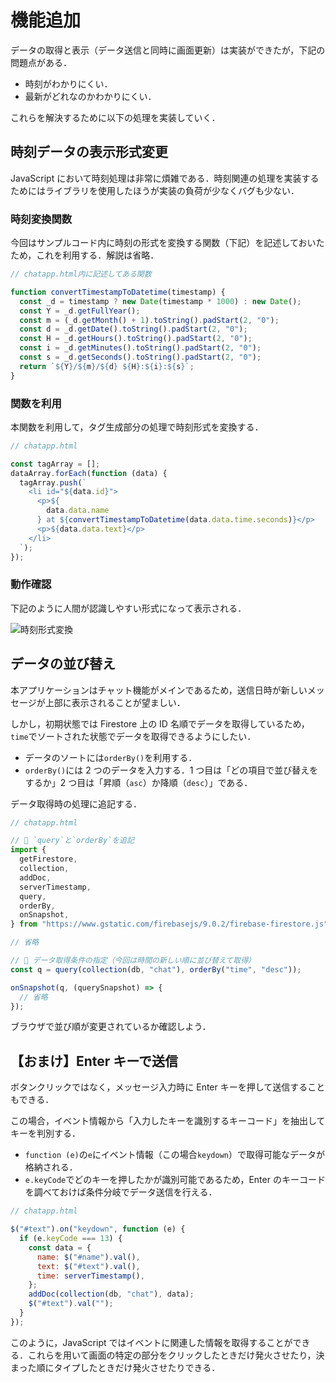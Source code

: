 # 機能追加

データの取得と表示（データ送信と同時に画面更新）は実装ができたが，下記の問題点がある．

- 時刻がわかりにくい．
- 最新がどれなのかわかりにくい．

これらを解決するために以下の処理を実装していく．

## 時刻データの表示形式変更

JavaScript において時刻処理は非常に煩雑である．時刻関連の処理を実装するためにはライブラリを使用したほうが実装の負荷が少なくバグも少ない．

### 時刻変換関数

今回はサンプルコード内に時刻の形式を変換する関数（下記）を記述しておいたため，これを利用する．解説は省略．

```js
// chatapp.html内に記述してある関数

function convertTimestampToDatetime(timestamp) {
  const _d = timestamp ? new Date(timestamp * 1000) : new Date();
  const Y = _d.getFullYear();
  const m = (_d.getMonth() + 1).toString().padStart(2, "0");
  const d = _d.getDate().toString().padStart(2, "0");
  const H = _d.getHours().toString().padStart(2, "0");
  const i = _d.getMinutes().toString().padStart(2, "0");
  const s = _d.getSeconds().toString().padStart(2, "0");
  return `${Y}/${m}/${d} ${H}:${i}:${s}`;
}
```

### 関数を利用

本関数を利用して，タグ生成部分の処理で時刻形式を変換する．

```js
// chatapp.html

const tagArray = [];
dataArray.forEach(function (data) {
  tagArray.push(`
    <li id="${data.id}">
      <p>${
        data.data.name
      } at ${convertTimestampToDatetime(data.data.time.seconds)}</p>
      <p>${data.data.text}</p>
    </li>
  `);
});
```

### 動作確認

下記のように人間が認識しやすい形式になって表示される．

![時刻形式変換](./img/20210616154031.png)

## データの並び替え

本アプリケーションはチャット機能がメインであるため，送信日時が新しいメッセージが上部に表示されることが望ましい．

しかし，初期状態では Firestore 上の ID 名順でデータを取得しているため，`time`でソートされた状態でデータを取得できるようにしたい．

- データのソートには`orderBy()`を利用する．
- `orderBy()`には 2 つのデータを入力する．1 つ目は「どの項目で並び替えをするか」2 つ目は「昇順（`asc`）か降順（`desc`）」である．

データ取得時の処理に追記する．

```js
// chatapp.html

// 🔽 `query`と`orderBy`を追記
import {
  getFirestore,
  collection,
  addDoc,
  serverTimestamp,
  query,
  orderBy,
  onSnapshot,
} from "https://www.gstatic.com/firebasejs/9.0.2/firebase-firestore.js";

// 省略

// 🔽 データ取得条件の指定（今回は時間の新しい順に並び替えて取得）
const q = query(collection(db, "chat"), orderBy("time", "desc"));

onSnapshot(q, (querySnapshot) => {
  // 省略
});
```

ブラウザで並び順が変更されているか確認しよう．

## 【おまけ】Enter キーで送信

ボタンクリックではなく，メッセージ入力時に Enter キーを押して送信することもできる．

この場合，イベント情報から「入力したキーを識別するキーコード」を抽出してキーを判別する．

- `function (e)`の`e`にイベント情報（この場合`keydown`）で取得可能なデータが格納される．
- `e.keyCode`でどのキーを押したかが識別可能であるため，Enter のキーコードを調べておけば条件分岐でデータ送信を行える．

```js
// chatapp.html

$("#text").on("keydown", function (e) {
  if (e.keyCode === 13) {
    const data = {
      name: $("#name").val(),
      text: $("#text").val(),
      time: serverTimestamp(),
    };
    addDoc(collection(db, "chat"), data);
    $("#text").val("");
  }
});
```

このように，JavaScript ではイベントに関連した情報を取得することができる．これらを用いて画面の特定の部分をクリックしたときだけ発火させたり，決まった順にタイプしたときだけ発火させたりできる．
